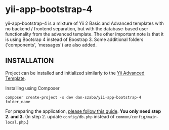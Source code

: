 yii-app-bootstrap-4
===========
yii-app-bootstrap-4 is a mixture of Yii 2 Basic and Advanced templates with no backend / frontend separation, but with the database-based user functionality from the advanced template. The other important note is that it is using Bootsrap 4 instead of Boostrap 3. Some additional folders ('components', 'messages') are also added.

INSTALLATION
------------
Project can be installed and initialized similarly to the [Yii Advanced Template](https://github.com/yiisoft/yii2-app-advanced/blob/master/docs/guide/start-installation.md).

Installing using Composer
~~~
composer create-project -s dev dan-szabo/yii-app-bootstrap-4 folder_name
~~~

For preparing the application, [please follow this guide](https://github.com/yiisoft/yii2-app-advanced/blob/master/docs/guide/start-installation.md#preparing-application). **You only need step 2. and 3.** (In step 2. update
`config/db.php` instead of `common/config/main-local.php`.)
